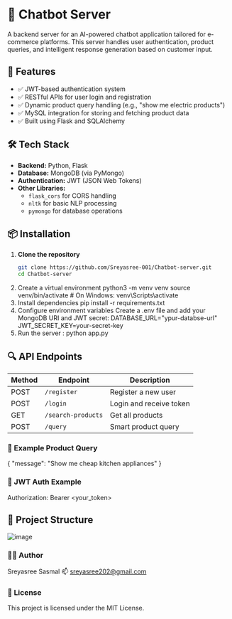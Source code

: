 # 🧠 Chatbot Server

A backend server for an AI-powered chatbot application tailored for e-commerce platforms. This server handles user authentication, product queries, and intelligent response generation based on customer input.

## 🚀 Features

- ✅ JWT-based authentication system
- ✅ RESTful APIs for user login and registration
- ✅ Dynamic product query handling (e.g., "show me electric products")
- ✅ MySQL integration for storing and fetching product data
- ✅ Built using Flask and SQLAlchemy

## 🛠️ Tech Stack

- **Backend:** Python, Flask
- **Database:** MongoDB (via PyMongo)
- **Authentication:** JWT (JSON Web Tokens)
- **Other Libraries:** 
  - `flask_cors` for CORS handling
  - `nltk` for basic NLP processing
  - `pymongo` for database operations

## 📦 Installation

1. **Clone the repository**
   ```bash
   git clone https://github.com/Sreyasree-001/Chatbot-server.git
   cd Chatbot-server
2. Create a virtual environment
    python3 -m venv venv
    source venv/bin/activate  # On Windows: venv\Scripts\activate
3. Install dependencies
    pip install -r requirements.txt
4. Configure environment variables
     Create a .env file and add your MongoDB URI and JWT secret:
     DATABASE_URL="ypur-databse-url"
      JWT_SECRET_KEY=your-secret-key
5. Run the server :
   python app.py
## 🔍 API Endpoints
| Method | Endpoint            | Description             |
| ------ | ------------------- | ----------------------- |
| POST   | `/register`         | Register a new user     |
| POST   | `/login`            | Login and receive token |
| GET    | `/search-products`  | Get all products        |
| POST   | `/query`            | Smart product query     |

### 📌 Example Product Query
{
  "message": "Show me cheap kitchen appliances"
}

### 🔐 JWT Auth Example
Authorization: Bearer <your_token>

## 📁 Project Structure
![image](https://github.com/user-attachments/assets/34159d14-5f27-4e6e-92b1-43bcbb9578ab)

### 🙋‍♀️ Author
Sreyasree Sasmal
📫 sreyasree202@gmail.com

### 📄 License
This project is licensed under the MIT License.

